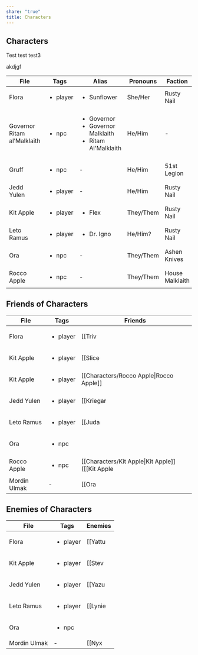 ```yaml
---
share: "true"
title: Characters
---
```


## Characters

Test
test
test3


akdjgf


| File                        | Tags                     | Alias                                                                            | Pronouns  | Faction         |
| --------------------------- | ------------------------ | -------------------------------------------------------------------------------- | --------- | --------------- |
| Flora                       | <ul><li>player</li></ul> | <ul><li>Sunflower</li></ul>                                                      | She/Her   | Rusty Nail      |
| Governor Ritam al’Malklaith | <ul><li>npc</li></ul>    | <ul><li>Governor</li><li>Governor Malklaith</li><li>Ritam Al'Malklaith</li></ul> | He/Him    | \-              |
| Gruff                       | <ul><li>npc</li></ul>    | \-                                                                               | He/Him    | 51st Legion     |
| Jedd Yulen                  | <ul><li>player</li></ul> | \-                                                                               | He/Him    | Rusty Nail      |
| Kit Apple                   | <ul><li>player</li></ul> | <ul><li>Flex</li></ul>                                                           | They/Them | Rusty Nail      |
| Leto Ramus                  | <ul><li>player</li></ul> | <ul><li>Dr. Igno</li></ul>                                                       | He/Him?   | Rusty Nail      |
| Ora                         | <ul><li>npc</li></ul>    | \-                                                                               | They/Them | Ashen Knives    |
| Rocco Apple                 | <ul><li>npc</li></ul>    | \-                                                                               | They/Them | House Malklaith |



## Friends of Characters

| File         | Tags                     | Friends                                                                                                                                                            |
| ------------ | ------------------------ | ------------------------------------------------------------------------------------------------------------------------------------------------------------------ |
| Flora        | <ul><li>player</li></ul> | [[Triv|Triv]] (a ship mechanic)                                                                                                                                         |
| Kit Apple    | <ul><li>player</li></ul> | [[Slice|Slice]] (a junkyard owner)                                                                                                                                       |
| Kit Apple    | <ul><li>player</li></ul> | [[Characters/Rocco Apple\|Rocco Apple]]                                                                                                                            |
| Jedd Yulen   | <ul><li>player</li></ul> | [[Kriegar|Kriegar]] (A fine blaster pistol)                                                                                                                                |
| Leto Ramus   | <ul><li>player</li></ul> | [[Juda|Juda]] (A doctor)                                                                                                                                                |
| Ora          | <ul><li>npc</li></ul>    |                                                                                                                                                                    |
| Rocco Apple  | <ul><li>npc</li></ul>    | [[Characters/Kit Apple\|Kit Apple]] ([[Kit Apple|Kit Apple]]'s parent. Not on the best of terms with their kid and a bit disappointed in them. Hopes they come back to them) |
| Mordin Ulmak | \-                       | [[Ora|Ora]] (An info broker)                                                                                                                                           |


## Enemies of Characters

| File         | Tags                     | Enemies                            |
| ------------ | ------------------------ | ---------------------------------- |
| Flora        | <ul><li>player</li></ul> | [[Yattu|Yattu]] (a gang boss)            |
| Kit Apple    | <ul><li>player</li></ul> | [[Stev|Stev]] (A gambler of ill repute) |
| Jedd Yulen   | <ul><li>player</li></ul> | [[Yazu|Yazu]] (A crooked cop)           |
| Leto Ramus   | <ul><li>player</li></ul> | [[Lynie|Lynie]] (A hospital admin)       |
| Ora          | <ul><li>npc</li></ul>    |                                    |
| Mordin Ulmak | \-                       | [[Nyx|Nyx]] (A moneylender)            |

